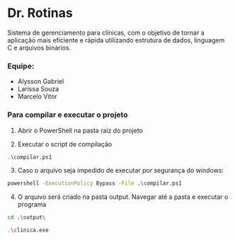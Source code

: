# Dr. Rotinas

Sistema de gerenciamento para clínicas, com o objetivo de tornar a aplicação mais eficiente e rápida utilizando estrutura de dados, linguagem C e arquivos binários.

### Equipe:
- Alysson Gabriel
- Larissa Souza
- Marcelo Vitor
  
### Para compilar e executar o projeto
1. Abrir o PowerShell na pasta raíz do projeto

2. Executar o script de compilação
```bash
.\compilar.ps1
```

3. Caso o arquivo seja impedido de executar por segurança do windows:
```bash
powershell -ExecutionPolicy Bypass -File .\compilar.ps1
```

4. O arquivo será criado na pasta output. Navegar até a pasta e executar o programa
```bash
cd .\output\

.\clinica.exe
```
